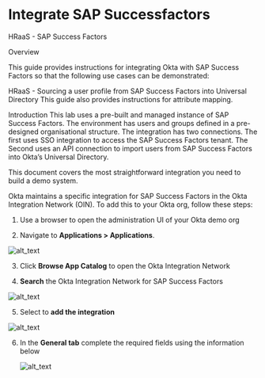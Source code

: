 # Integrate SAP Successfactors

HRaaS - SAP Success Factors

Overview

This guide provides instructions for integrating Okta with SAP Success Factors so that the following use cases can be demonstrated:

HRaaS - Sourcing a user profile from SAP Success Factors into Universal Directory
This guide also provides instructions for attribute mapping.

Introduction
This lab uses a pre-built and managed instance of SAP Success Factors. The environment has users and groups defined in a pre-designed organisational structure. The integration has two connections. The first uses SSO integration to access the SAP Success Factors tenant. The Second uses an API connection to import users from SAP Success Factors into Okta’s Universal Directory.

This document covers the most straightforward integration you need to build a demo system.

Okta maintains a specific integration for SAP Success Factors in the
Okta Integration Network (OIN). To add this to your Okta org, follow
these steps:

1.  Use a browser to open the administration UI of your Okta demo org

2.  Navigate to **Applications \> Applications**.

![alt_text](https://raw.githubusercontent.com/MarcoBlaesing/LabGuide/main/images/009/image01.png "image_tooltip")

3.  Click **Browse App Catalog** to open the Okta Integration Network

4. **Search** the Okta Integration Network for SAP Success Factors
   
![alt_text](https://raw.githubusercontent.com/MarcoBlaesing/LabGuide/main/images/010/image00.png "image_tooltip")

5. Select to **add the integration**

![alt_text](https://raw.githubusercontent.com/MarcoBlaesing/LabGuide/main/images/010/image05.png "image_tooltip")

6. In the **General tab** complete the required fields using the information below

   ![alt_text](https://raw.githubusercontent.com/MarcoBlaesing/LabGuide/main/images/010/image01.png "image_tooltip")
